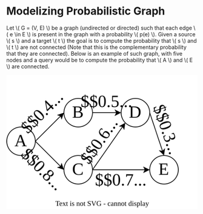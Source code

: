 # Modelizing Probabilistic Graph

Let \\( G = (V, E) \\) be a graph (undirected or directed) such that each edge \\( e \in E \\) is present in the graph with a probability \\( p(e) \\).
Given a source \\( s \\) and a target \\( t \\) the goal is to compute the probability that \\( s \\) and \\( t \\) are not connected (Note that this 
is the complementary probability that they are connected).
Below is an example of such graph, with five nodes and a query would be to compute the probability that \\( A \\) and \\( E \\) are connected.

![](pg.svg)
